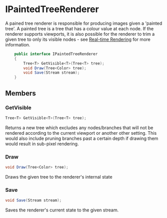 # IPaintedTreeRenderer

A pained tree renderer is responsible for producing images given a 'painted tree'. A painted tree is a tree that has a colour value at each node. If the renderer supports viewports, it is also possible for the renderer to trim a given tree to only its visible nodes - see [Real-time Rendering](../../concept/real-time-rendering.md) for more information.

```csharp
    public interface IPaintedTreeRenderer
    {
        Tree<T> GetVisible<T>(Tree<T> tree);
        void Draw(Tree<Color> tree);
        void Save(Stream stream);
    }
```

## Members

### GetVisible

```csharp
Tree<T> GetVisible<T>(Tree<T> tree);
```

Returns a new tree which excludes any nodes/branches that will not be rendered according to the current viewport or another other setting. This would also include pruning branches past a certain depth if drawing them would result in sub-pixel rendering.

### Draw

```csharp
void Draw(Tree<Color> tree);
```

Draws the given tree to the renderer's internal state

### Save

```csharp
void Save(Stream stream);
```

Saves the renderer's current state to the given stream.


